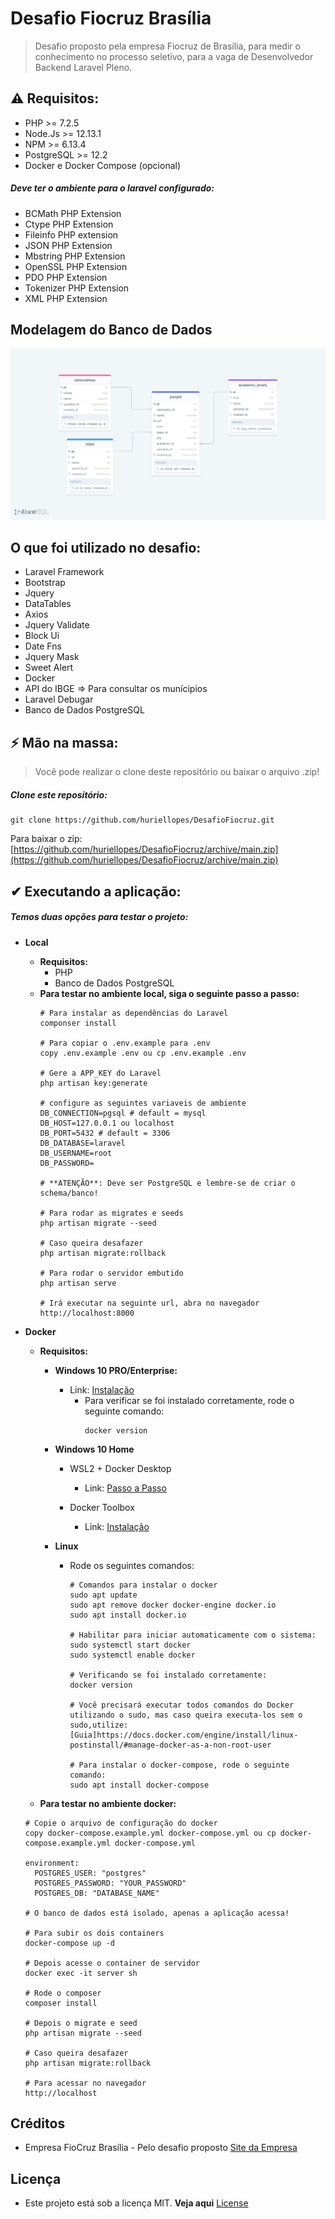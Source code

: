 # Desafio Fiocruz Brasília

> Desafio proposto pela empresa Fiocruz de Brasília, para medir o conhecimento no processo seletivo, para a vaga de Desenvolvedor Backend Laravel Pleno.

## ⚠ Requisitos:

- PHP >= 7.2.5
- Node.Js >= 12.13.1
- NPM >= 6.13.4
- PostgreSQL >= 12.2
- Docker e Docker Compose (opcional)

##### Deve ter o ambiente para o laravel configurado:

- BCMath PHP Extension
- Ctype PHP Extension
- Fileinfo PHP extension
- JSON PHP Extension
- Mbstring PHP Extension
- OpenSSL PHP Extension
- PDO PHP Extension
- Tokenizer PHP Extension
- XML PHP Extension

## Modelagem do Banco de Dados

![modeling](.image/modelagem.png)

## O que foi utilizado no desafio:

- Laravel Framework
- Bootstrap
- Jquery
- DataTables
- Axios
- Jquery Validate
- Block Ui
- Date Fns
- Jquery Mask
- Sweet Alert
- Docker
- API do IBGE => Para consultar os munícipios
- Laravel Debugar
- Banco de Dados PostgreSQL

## ⚡ Mão na massa:

> Você pode realizar o clone deste repositório ou baixar o arquivo .zip!

##### Clone este repositório:

````
git clone https://github.com/huriellopes/DesafioFiocruz.git
````

Para baixar o zip: [https://github.com/huriellopes/DesafioFiocruz/archive/main.zip](https://github.com/huriellopes/DesafioFiocruz/archive/main.zip)

## ✔ Executando a aplicação:

##### Temos duas opções para testar o projeto:
- **Local**
  - **Requisitos:**
    - PHP
    - Banco de Dados PostgreSQL  
  - **Para testar no ambiente local, siga o seguinte passo a passo:**
    ````
    # Para instalar as dependências do Laravel
    componser install
    
    # Para copiar o .env.example para .env
    copy .env.example .env ou cp .env.example .env
    
    # Gere a APP_KEY do Laravel
    php artisan key:generate
    
    # configure as seguintes variaveis de ambiente
    DB_CONNECTION=pgsql # default = mysql
    DB_HOST=127.0.0.1 ou localhost
    DB_PORT=5432 # default = 3306
    DB_DATABASE=laravel
    DB_USERNAME=root
    DB_PASSWORD=
    
    # **ATENÇÃO**: Deve ser PostgreSQL e lembre-se de criar o schema/banco!
    
    # Para rodar as migrates e seeds
    php artisan migrate --seed
    
    # Caso queira desafazer
    php artisan migrate:rollback
    
    # Para rodar o servidor embutido
    php artisan serve
    
    # Irá executar na seguinte url, abra no navegador
    http://localhost:8000
    ```` 
- **Docker**
    - **Requisitos:**
      - **Windows 10 PRO/Enterprise:**
        - Link: [Instalação](https://hub.docker.com/editions/community/docker-ce-desktop-windows)
          - Para verificar se foi instalado corretamente, rode o seguinte comando:
            ````
            docker version
            ````
      - **Windows 10 Home**
        - WSL2 + Docker Desktop
          - Link: [Passo a Passo](https://www.notion.so/Docker-Desktop-WSL-2-fc6af93d3cac4de9a4a185f78c4a9566)
        
        - Docker Toolbox
          - Link: [Instalação](https://www.notion.so/Docker-Toolbox-legacy-7234f5f412444cabb70d0270b1ecc01a)
        
      - **Linux**
        - Rode os seguintes comandos:
          ````
          # Comandos para instalar o docker
          sudo apt update
          sudo apt remove docker docker-engine docker.io
          sudo apt install docker.io
          
          # Habilitar para iniciar automaticamente com o sistema:
          sudo systemctl start docker
          sudo systemctl enable docker
          
          # Verificando se foi instalado corretamente:
          docker version
          
          # Você precisará executar todos comandos do Docker utilizando o sudo, mas caso queira executa-los sem o sudo,utilize:
          [Guia]https://docs.docker.com/engine/install/linux-postinstall/#manage-docker-as-a-non-root-user
          
          # Para instalar o docker-compose, rode o seguinte comando:
          sudo apt install docker-compose
          ````
    
    - **Para testar no ambiente docker:**
    
    ````
    # Copie o arquivo de configuração do docker 
    copy docker-compose.example.yml docker-compose.yml ou cp docker-compose.example.yml docker-compose.yml
  
    environment:
      POSTGRES_USER: "postgres"
      POSTGRES_PASSWORD: "YOUR_PASSWORD"
      POSTGRES_DB: "DATABASE_NAME"

    # O banco de dados está isolado, apenas a aplicação acessa!
  
    # Para subir os dois containers
    docker-compose up -d
    
    # Depois acesse o container de servidor
    docker exec -it server sh
    
    # Rode o composer
    composer install
    
    # Depois o migrate e seed
    php artisan migrate --seed
    
    # Caso queira desafazer
    php artisan migrate:rollback
    
    # Para acessar no navegador
    http://localhost
    ````
## Créditos

- Empresa FioCruz Brasília - Pelo desafio proposto [Site da Empresa](https://www.fiocruzbrasilia.fiocruz.br/efg/)

## Licença

- Este projeto está sob a licença MIT. **Veja aqui** [License](LICENSE)

